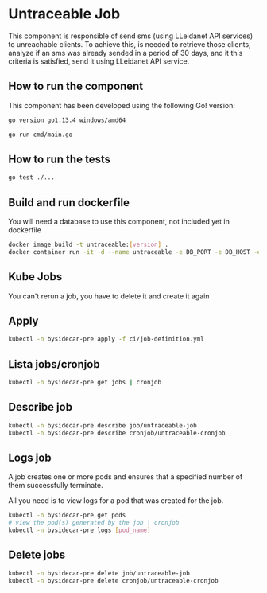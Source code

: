 # Untraceable Job

This component is responsible of send sms (using LLeidanet API services) to unreachable clients. To achieve this, is needed to retrieve those clients, analyze if an sms was already sended in a period of 30 days, and it this criteria is satisfied, send it using LLeidanet API service.

## How to run the component

This component has been developed using the following Go! version:

```bash
go version go1.13.4 windows/amd64
```

```bash
go run cmd/main.go
```

## How to run the tests

```bash
go test ./...
```

## Build and run dockerfile

You will need a database to use this component, not included yet in dockerfile

```bash
docker image build -t untraceable:[version] .
docker container run -it -d --name untraceable -e DB_PORT -e DB_HOST -e DB_USER -e DB_PASS -e DB_NAME untraceable:[version]
```

## Kube Jobs

You can't rerun a job, you have to delete it and create it again

## Apply

```bash
kubectl -n bysidecar-pre apply -f ci/job-definition.yml
```

## Lista jobs/cronjob

```bash
kubectl -n bysidecar-pre get jobs | cronjob
```

## Describe job

```bash
kubectl -n bysidecar-pre describe job/untraceable-job
kubectl -n bysidecar-pre describe cronjob/untraceable-cronjob
```

## Logs job

A job creates one or more pods and ensures that a specified number of them successfully terminate.

All you need is to view logs for a pod that was created for the job.

```bash
kubectl -n bysidecar-pre get pods
# view the pod(s) generated by the job | cronjob
kubectl -n bysidecar-pre logs [pod_name]
```

## Delete jobs

```bash
kubectl -n bysidecar-pre delete job/untraceable-job
kubectl -n bysidecar-pre delete cronjob/untraceable-cronjob

```
